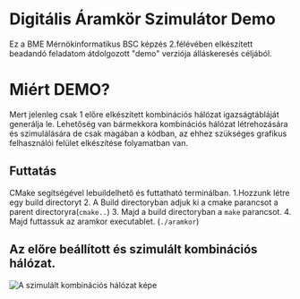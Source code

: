 # Digitális Áramkör Szimulátor Demo

Ez a BME Mérnökinformatikus BSC képzés 2.félévében elkészített beadandó feladatom átdolgozott "demo" verziója álláskeresés céljából.


# Miért DEMO?

Mert jelenleg csak 1 előre elkészített kombinációs hálózat igazságtábláját generálja le. Lehetőség van bármekkora kombinációs hálózat létrehozására és szimulálására de csak magában a kódban, az ehhez szükséges grafikus felhasználói felület elkészítése folyamatban van.

## Futtatás

CMake segítségével lebuildelhető és futtatható terminálban.
1.Hozzunk létre egy build directoryt
2. A Build directoryban adjuk ki a cmake parancsot a parent directoryra(`cmake..`)
3. Majd a build directoryban a `make` parancsot.
4. Majd futtassuk az aramkor executablet. (`./aramkor`)


## Az előre beállított és szimulált kombinációs hálózat.

![A szimulált kombinációs hálózat képe]([https://ibb.co/BPjr5Y6](https://i.ibb.co/YW8yFVd/aramkorkep.png))



